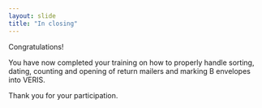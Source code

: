 ```yaml
---
layout: slide
title: "In closing"
---
```


Congratulations!

You have now completed your training on how to properly handle sorting, dating, counting and opening of return mailers and marking B envelopes into VERIS.

Thank you for your participation.  
